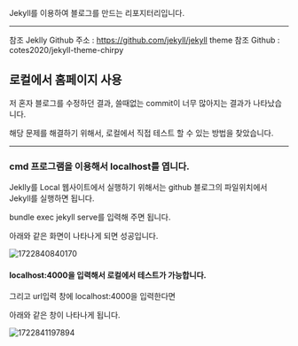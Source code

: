 Jekyll를 이용하여 블로그를 만드는 리포지터리입니다.

---

참조 Jeklly Github 주소 : https://github.com/jekyll/jekyll
theme 참조 Github : cotes2020/jekyll-theme-chirpy

## 로컬에서 홈페이지 사용

저 혼자 블로그를 수정하던 결과, 쓸때없는 commit이 너무 많아지는 결과가 나타났습니다.

해당 문제를 해결하기 위해서, 로컬에서 직접 테스트 할 수 있는 방법을 찾았습니다.

---

### cmd 프로그램을 이용해서 localhost를 엽니다.

Jeklly를 Local 웹사이트에서 실행하기 위해서는 github 블로그의 파일위치에서 Jekyll를 실행하면 됩니다.

bundle exec jekyll serve를 입력해 주면 됩니다.

아래와 같은 화면이 나타나게 되면 성공입니다.

![1722840840170](image/README/1722840840170.png)



#### localhost:4000을 입력해서 로컬에서 테스트가 가능합니다.

그리고 url입력 창에 localhost:4000을 입력한다면

아래와 같은 창이 나타나게 됩니다.

![1722841197894](image/README/1722841197894.png)
